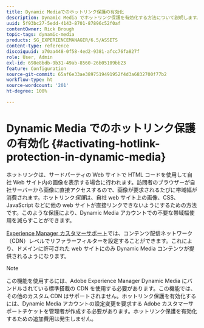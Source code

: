 ```yaml
---
title: Dynamic Mediaでのホットリンク保護の有効化
description: Dynamic Media でホットリンク保護を有効化する方法について説明します。
uuid: 5f93bc27-5edd-4143-8701-87896c52f0af
contentOwner: Rick Brough
topic-tags: dynamic-media
products: SG_EXPERIENCEMANAGER/6.5/ASSETS
content-type: reference
discoiquuid: a70aa448-0f58-4ed2-9381-afcc76fa827f
role: User, Admin
exl-id: 698e8bdb-9b31-49ab-8560-26b05109bb23
feature: Configuration
source-git-commit: 65af6e33ae3897519491952f4d3a6832700f77b2
workflow-type: ht
source-wordcount: '201'
ht-degree: 100%

---
```


# Dynamic Media でのホットリンク保護の有効化 {#activating-hotlink-protection-in-dynamic-media}

ホットリンクは、サードパーティの Web サイトで HTML コードを使用して自社 Web サイト内の画像を表示する場合に行われます。訪問者のブラウザーが自社サーバーから画像に直接アクセスするので、画像が要求されるたびに帯域幅が消費されます。ホットリンク&#x200B;*保護*&#x200B;は、自社 web サイト上の画像、CSS、JavaScript などに他の web サイトが直接リンクできないようにするための方法です。このような保護により、Dynamic Media アカウントでの不要な帯域幅使用を減らすことができます。

[Experience Manager カスタマーサポート](https://experienceleague.adobe.com/?support-solution=Experience+Manager&amp;lang=ja#support)では、コンテンツ配信ネットワーク（CDN）レベルでリファラーフィルターを設定することができます。これにより、ドメインに許可された web サイトにのみ Dynamic Media コンテンツが提供されるようになります。

>[!NOTE]
>
>この機能を使用するには、Adobe Experience Manager Dynamic Media にバンドルされている標準搭載の CDN を使用する必要があります。この機能では、その他のカスタム CDN はサポートされません。ホットリンク保護を有効化するには、Dynamic Media アカウントの設定変更を要求する Adobe カスタマーサポートチケットを管理者が作成する必要があります。ホットリンク保護を有効化するための追加費用は発生しません。
